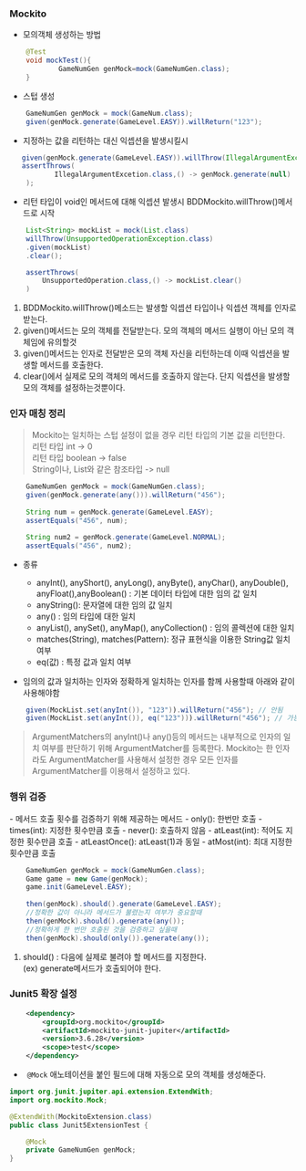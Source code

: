 <h3>Mockito</h3>

- 모의객체 생성하는 방법

```java
    @Test
    void mockTest(){
            GameNumGen genMock=mock(GameNumGen.class);
    }
```

- 스텁 생성
```java
    GameNumGen genMock = mock(GameNum.class);
    given(genMock.generate(GameLevel.EASY)).willReturn("123");
```

- 지정하는 값을 리턴하는 대신 익셉션을 발생시킬시
```java
   given(genMock.generate(GameLevel.EASY)).willThrow(IllegalArgumentException());
   assertThrows(
           IllegalArgumentExcetion.class,() -> genMock.generate(null)
    );
```

- 리턴 타입이 void인 메서드에 대해 익셉션 발생시 BDDMockito.willThrow()메서드로 시작
```java
    List<String> mockList = mock(List.class)
    willThrow(UnsupportedOperationException.class)
    .given(mockList)
    .clear();

    assertThrows(
        UnsupportedOperation.class,() -> mockList.clear()
    )
```
1. BDDMockito.willThrow()메소드는 발생할 익셉션 타입이나 익셉션 객체를 인자로 받는다. <br>
2. given()메서드는 모의 객체를 전달받는다. 모의 객체의 메서드 실행이 아닌 모의 객체임에 유의할것<br>
3. given()메서드는 인자로 전달받은 모의 객체 자신을 리턴하는데 이때 익셉션을 발생할 메서드를 호출한다.<br>
4. clear()에서 실제로 모의 객체의 메서드를 호출하지 않는다. 단지 익셉션을 발생할 모의 객체를 설정하는것뿐이다.


<h3> 인자 매칭 정리</h3>

> Mockito는 일치하는 스텁 설정이 없을 경우 리턴 타입의 기본 값을 리턴한다.<br>
> 리턴 타입 int -> 0 <br>
> 리턴 타입 boolean -> false <br>
> String이나, List와 같은 참조타입 -> null

```java
    GameNumGen genMock = mock(GameNumGen.class);
    given(genMock.generate(any())).willReturn("456");
    
    String num = genMock.generate(GameLevel.EASY);
    assertEquals("456", num);

    String num2 = genMock.generate(GameLevel.NORMAL);
    assertEquals("456", num2);
```

- 종류
    - anyInt(), anyShort(), anyLong(), anyByte(), anyChar(), anyDouble(), anyFloat(),anyBoolean()
        : 기본 데이터 타입에 대한 임의 값 일치
    - anyString(): 문자열에 대한 임의 값 일치
    - any() : 임의 타입에 대한 일치
    - anyList(), anySet(), anyMap(), anyCollection() : 임의 콜렉션에 대한 일치
    - matches(String), matches(Pattern): 정규 표현식을 이용한 String값 일치 여부
    - eq(값) : 특정 값과 일치 여부



- 임의의 값과 일치하는 인자와 정확하게 일치하는 인자를 함께 사용할때 아래와 같이 사용해야함
```java
    given(MockList.set(anyInt()), "123")).willReturn("456"); // 안됨
    given(MockList.set(anyInt()), eq("123"))).willReturn("456"); // 가능
```

> ArgumentMatchers의 anyInt()나 any()등의 메서드는 내부적으로 인자의 일치 여부를 판단하기 위해 ArgumentMatcher를 등록한다.
> Mockito는 한 인자라도 ArgumentMatcher를 사용해서 설정한 경우 모든 인자를 ArgumentMatcher를 이용해서 설정하고 있다.


<h3>행위 검증</h3>
- 메서드 호출 횟수를 검증하기 위해 제공하는 메서드
    - only(): 한번만 호출
    - times(int): 지정한 횟수만큼 호출
    - never(): 호출하지 않음
    - atLeast(int): 적어도 지정한 횟수만큼 호출
    - atLeastOnce(): atLeast(1)과 동일
    - atMost(int): 최대 지정한 횟수만큼 호출
    
```java
    GameNumGen genMock = mock(GameNumGen.class);
    Game game = new Game(genMock);
    game.init(GameLevel.EASY);
    
    then(genMock).should().generate(GameLevel.EASY);
    //정확한 값이 아니라 메서드가 불렸는지 여부가 중요할때
    then(genMock).should().generate(any());
    //정확하게 한 번만 호출된 것을 검증하고 싶을때
    then(genMock).should(only()).generate(any());
```
1. should() : 다음에 실제로 불려야 할 메서드를 지정한다. <br>
   (ex) generate메서드가 호출되어야 한다.

<h3>Junit5 확장 설정</h3>

```xml
    <dependency>
        <groupId>org.mockito</groupId>
        <artifactId>mockito-junit-jupiter</artifactId>
        <version>3.6.28</version>
        <scope>test</scope>
    </dependency>
```
- <code> @Mock</code> 애노테이션을 붙인 필드에 대해 자동으로 모의 객체를 생성해준다.

```java
import org.junit.jupiter.api.extension.ExtendWith;
import org.mockito.Mock;

@ExtendWith(MockitoExtension.class)
public class Junit5ExtensionTest {

    @Mock
    private GameNumGen genMock;
}
```